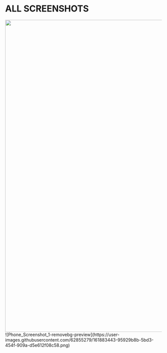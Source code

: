 # ALL SCREENSHOTS
<img src="https://user-images.githubusercontent.com/62855279/161883443-95929b8b-5bd3-454f-909a-d5e612f08c58.png" width="800" height="1000">
![Phone_Screenshot_1-removebg-preview](https://user-images.githubusercontent.com/62855279/161883443-95929b8b-5bd3-454f-909a-d5e612f08c58.png)
